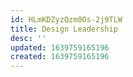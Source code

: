 ```yaml
---
id: HLmKDZyzQzm0Os-2j9TLW
title: Design Leadership
desc: ''
updated: 1639759165196
created: 1639759165196
---
```


